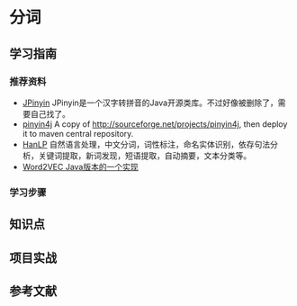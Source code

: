# 分词

## 学习指南

### 推荐资料

* [JPinyin](https://github.com/stuxuhai/jpinyin) JPinyin是一个汉字转拼音的Java开源类库。不过好像被删除了，需要自己找了。
* [pinyin4j](https://github.com/belerweb/pinyin4j) A copy of <http://sourceforge.net/projects/pinyin4j>, then deploy it to maven central repository.
* [HanLP](http://hanlp.hankcs.com) 自然语言处理，中文分词，词性标注，命名实体识别，依存句法分析，关键词提取，新词发现，短语提取，自动摘要，文本分类等。
* [Word2VEC Java版本的一个实现](https://github.com/NLPchina/Word2VEC_java)

### 学习步骤

## 知识点

## 项目实战

## 参考文献
